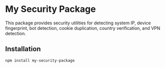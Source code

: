 # My Security Package

This package provides security utilities for detecting system IP, device fingerprint, bot detection, cookie duplication, country verification, and VPN detection.

## Installation

```bash
npm install my-security-package
